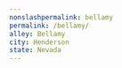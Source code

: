 ```yaml
---
﻿nonslashpermalink: bellamy
permalink: /bellamy/
alley: Bellamy
city: Henderson
state: Nevada
---
```

